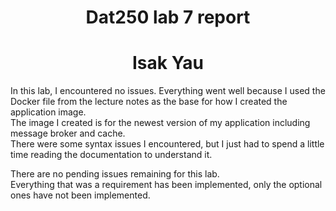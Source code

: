 # <center> Dat250 lab 7 report

# <center> Isak Yau

In this lab, I encountered no issues. Everything went well because I used the Docker file
from the lecture notes as the base for how I created the application image.  
The image I created is for the newest version of my application including message broker and cache.  
There were some syntax issues I encountered, but I just had to spend a little time reading the documentation to understand it.  

There are no pending issues remaining for this lab.  
Everything that was a requirement has been implemented, only the optional ones have not been implemented.  
